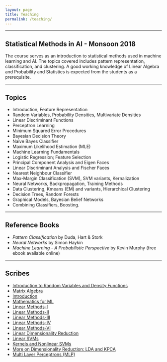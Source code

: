 ```yaml
---
layout: page
title: Teaching
permalink: /teaching/
---
```

<hr>

## Statistical Methods in AI - Monsoon 2018

The course serves as an introduction to statistical methods used in machine learning and AI. The topics covered includes pattern representation, classification, and clustering. A good working knowledge of Linear Algebra and Probability and Statistics is expected from the students as a prerequisite.
<hr>

## Topics

- Introduction, Feature Representation
- Random Variables, Probability Densities, Multivariate Densities
- Linear Discriminant Functions
- Perceptron Learning
- Minimum Squared Error Procedures
- Bayesian Decision Theory
- Naive Bayes Classifier
- Maximum Likelihood Estimation (MLE)
- Machine Learning Fundamentals
- Logistic Regression; Feature Selection
- Principal Component Analysis and Eigen Faces
- Linear Discriminant Analysis and Fischer Faces
- Nearest Neighbour Classifier
- Max-Margin Classification (SVM), SVM variants, Kernalization
- Neural Networks, Backpropagation, Training Methods
- Data Clustering, Kmeans (EM) and variants, Hierarchical Clustering
- Decision Trees, Random Forests
- Graphical Models, Bayesian Belief Networks
- Combining Classifiers, Boosting.
<hr>

## Reference Books

- *Pattern Classification* by Duda, Hart & Stork
- *Neural Networks* by Simon Haykin
- *Machine Learning - A Probabilistic Perspective* by Kevin Murphy (free ebook available online)
<hr>

## Scribes

- [Introduction to Random Variables and Density Functions](/assets/smai/01_RandomVariables.pdf)
- [Matrix Algebra](/assets/smai/minka-matrix.pdf)
- [Introduction](/assets/smai/Lec01-Notes.pdf)
- [Mathematics for ML](/assets/smai/Lec02-MathBasics.pdf)
- [Linear Methods-I](/assets/smai/Lecture03-Linear_Methods_I.pdf)
- [Linear Methods-II](/assets/smai/Lecture04-Linear_Methods_II.pdf)
- [Linear Methods-III](/assets/smai/Lecture_05-Linear_Methods_III.pdf)
- [Linear Methods-IV](/assets/smai/Lecture08-Linear_Methods_IV.pdf)
- [Linear Methods-VI](/assets/smai/Lecture10-Linear_Methods_VI.pdf)
- [Linear Dimensionality Reduction](/assets/smai/L11.pdf)
- [Linear SVMs](/assets/smai/L14(1).pdf)
- [Kernels and Nonlinear SVMs](/assets/smai/L15.pdf)
- [More on Dimensionality Reduction: LDA and KPCA](/assets/smai/L16.pdf)
- [Multi Layer Perceptrons (MLP)](/assets/smai/L17-19.pdf)